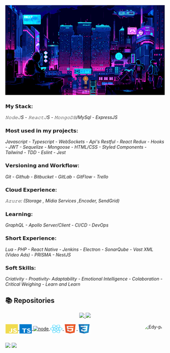 <img src="https://github.com/xTheM4ST3Rx/xTheM4ST3Rx/blob/main/bg.gif"/>

### 𝗠𝘆 𝗦𝘁𝗮𝗰𝗸:
<i>𝙽𝚘𝚍𝚎𝙹S - 𝚁𝚎𝚊𝚌𝚝𝙹S - 𝙼𝚘𝚗𝚐𝚘𝙳𝙱/MySql - ExpressJS</i>

### 𝗠𝗼𝘀𝘁 𝘂𝘀𝗲𝗱 𝗶𝗻 𝗺𝘆 𝗽𝗿𝗼𝗷𝗲𝗰𝘁𝘀:
<i>Javascript - Typescript  - WebSockets - Api's Restful - React Redux - Hooks - JWT - Sequelize - Mongoose - HTML/CSS - Styled Components - Tailwind - TDD - Eslint - Jest</i>

### 𝗩𝗲𝗿𝘀𝗶𝗼𝗻𝗶𝗻𝗴 𝗮𝗻𝗱 𝗪𝗼𝗿𝗸𝗳𝗹𝗼𝘄:
<i>Git - Github - Bitbucket - GitLab - GitFlow - Trello</i>

### 𝗖𝗹𝗼𝘂𝗱 𝗘𝘅𝗽𝗲𝗿𝗶𝗲𝗻𝗰𝗲:
<i>𝙰𝚣𝚞𝚛𝚎: (Storage , Mídia Services ,Encoder, SendGrid)</i>

### 𝗟𝗲𝗮𝗿𝗻𝗶𝗻𝗴:
<i>GraphQL - Apollo Server/Client - CI/CD - DevOps</i>

### 𝗦𝗵𝗼𝗿𝘁 𝗘𝘅𝗽𝗲𝗿𝗶𝗲𝗻𝗰𝗲:
<i>Lua - PHP - React Native - Jenkins - Electron - SonarQube - Vast XML (Video Ads)  - PRISMA - NestJS</i>

### 𝗦𝗼𝗳𝘁 𝗦𝗸𝗶𝗹𝗹𝘀:
<i>Criativity - Proativity- Adaptability - Emotional Intelligence - Colaboration - Critical Weighing - Learn and Learn</i>

## 📚 Repositories

<div align="center">
  <a href="https://github.com/xTheM4ST3Rx">
  <img height="120em" src="https://github-readme-stats.vercel.app/api?username=xTheM4ST3Rx&show_icons=true&theme=merko&include_all_commits=true&count_private=true"/>
  <img height="120em" src="https://github-readme-stats.vercel.app/api/top-langs/?username=xTheM4ST3Rx&layout=compact&langs_count=7&theme=merko"/>
</div>



<div style="display: inline_block"><br>
  <img align="center" alt="Js" height="30" width="40" src="https://raw.githubusercontent.com/devicons/devicon/master/icons/javascript/javascript-plain.svg">
  <img align="center" alt="Ts" height="30" width="40" src="https://raw.githubusercontent.com/devicons/devicon/master/icons/typescript/typescript-plain.svg">
  <img align="center" alt="node"  width="30" src="https://brandslogos.com/wp-content/uploads/images/nodejs-icon-logo.png">
  <img align="center" alt="React" height="30" width="40" src="https://raw.githubusercontent.com/devicons/devicon/master/icons/react/react-original.svg">
  <img align="center" alt="HTML" height="30" width="40" src="https://raw.githubusercontent.com/devicons/devicon/master/icons/html5/html5-original.svg">
  <img align="center" alt="CSS" height="30" width="40" src="https://raw.githubusercontent.com/devicons/devicon/master/icons/css3/css3-original.svg">
  
  <img align="right" alt="Edy-pic" height="150" style="border-radius:50px;" src="https://upload.wikimedia.org/wikipedia/commons/thumb/9/99/Unofficial_JavaScript_logo_2.svg/1024px-Unofficial_JavaScript_logo_2.svg.png">
</div>


  ##
 
<div> 
 <a href="discord.gg/nYmStK4vcm" target="_blank"><img src="https://img.shields.io/badge/Discord-7289DA?style=for-the-badge&logo=discord&logoColor=white" target="_blank"></a> 
  <a href="https://www.linkedin.com/in/edinan-c-morais-43170a193/" target="_blank"><img src="https://img.shields.io/badge/-LinkedIn-%230077B5?style=for-the-badge&logo=linkedin&logoColor=white" target="_blank"></a> 
 
 
  

  
